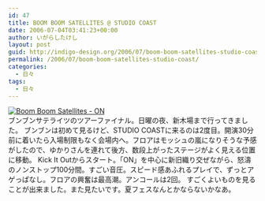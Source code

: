 ```yaml
---
id: 47
title: BOOM BOOM SATELLITES @ STUDIO COAST
date: 2006-07-04T03:41:23+00:00
author: いがらしたけし
layout: post
guid: http://indigo-design.org/2006/07/boom-boom-satellites-studio-coast/
permalink: /2006/07/boom-boom-satellites-studio-coast/
categories:
  - 日々
tags:
  - 日々
---
```

<a href="http://www.amazon.co.jp/exec/obidos/ASIN/B000EWBCME/kamiigusajiko-22/ref=nosim/" target="_blank"><img src="http://blog-imgs-29.fc2.com/a/r/m/armadillo75/bbs-ons.jpg" alt="Boom Boom Satellites - ON" border="0"></a><br />
ブンブンサテライツのツアーファイナル。日曜の夜、新木場まで行ってきました。
ブンブンは初めて見るけど、STUDIO COASTに来るのは2度目。開演30分前に着いたら入場制限もなく会場内へ。フロアはモッシュの嵐になりそうな予感がしたので、ゆかりさんを連れて後方、数段上がったステージがよく見える位置に移動。
Kick It Outからスタート。「ON」を中心に新旧織り交ぜながら、怒濤のノンストップ100分間。すごい音圧。スピード感あふれるプレイで、ずっとアゲっぱなし。フロアの興奮は最高潮。アンコールは2回。
すごくよいものを見ることが出来ました。また見たいです。夏フェスなんとかならないかなあ。